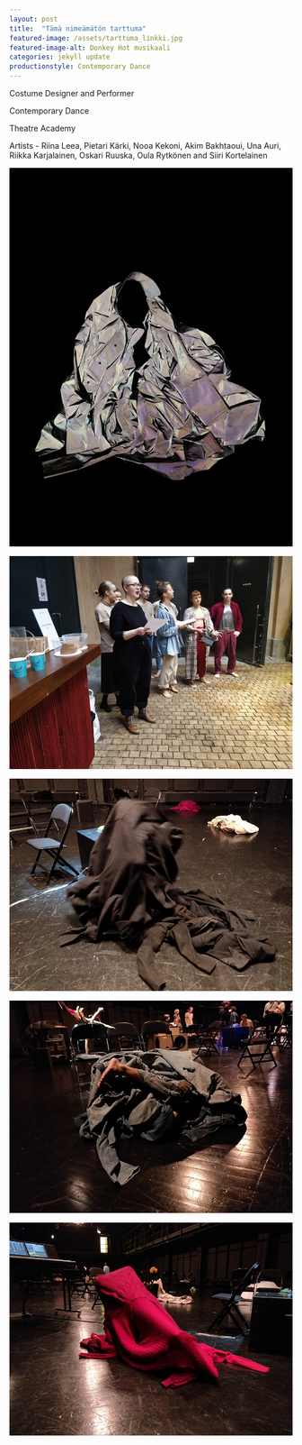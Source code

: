 ```yaml
---
layout: post
title:  "Tämä nimeämätön tarttuma"
featured-image: /assets/tarttuma_linkki.jpg
featured-image-alt: Donkey Hot musikaali 
categories: jekyll update
productionstyle: Contemporary Dance
---
```

Costume Designer and Performer

Contemporary Dance

Theatre Academy

  Artists - Riina Leea, Pietari Kärki, Nooa Kekoni, Akim Bakhtaoui, Una Auri,  
  Riikka Karjalainen, Oskari Ruuska, Oula Rytkönen and Siiri Kortelainen

![alt text](/assets/projects/tarttuma1.jpg)

![alt text](/assets/projects/tarttuma2.jpg)

![alt text](/assets/projects/tarttuma3.jpg)

![alt text](/assets/projects/tarttuma4.jpg)

![alt text](/assets/projects/tarttuma5.jpg)
